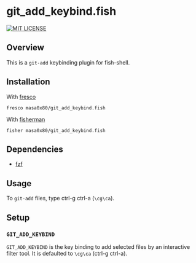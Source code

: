 # git_add_keybind.fish

[![MIT LICENSE](http://img.shields.io/badge/license-MIT-blue.svg?style=flat-square)](LICENSE)

## Overview

This is a `git-add` keybinding plugin for fish-shell.

## Installation

With [fresco]
```
fresco masa0x80/git_add_keybind.fish
```

With [fisherman]
```
fisher masa0x80/git_add_keybind.fish
```

## Dependencies

- [fzf]

## Usage

To `git-add` files, type ctrl-g ctrl-a (`\cg\ca`).

## Setup

### `GIT_ADD_KEYBIND`

`GIT_ADD_KEYBIND` is the key binding to add selected files by an interactive filter tool.
It is defaulted to `\cg\ca` (ctrl-g ctrl-a).


[fzf]: https://github.com/junegunn/fzf
[fresco]: https://github.com/masa0x80/fresco
[fisherman]: https://github.com/fisherman/fisherman
